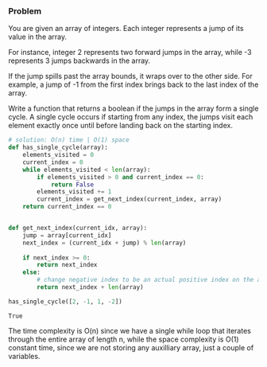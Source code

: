 ### Problem
You are given an array of integers. Each integer represents a jump of its value in the array. 

For instance, integer 2 represents two forward jumps in the array, while -3 represents 3 jumps backwards in the array. 

If the jump spills past the array bounds, it wraps over to the other side. 
For example, a jump of -1 from the first index brings back to the last index of the array. 

Write a function that returns a boolean if the jumps in the array form a single cycle. A single cycle occurs if starting from any index, the jumps visit each element exactly once until before landing back on the starting index.


```python
# solution: O(n) time | O(1) space
def has_single_cycle(array):
    elements_visited = 0
    current_index = 0
    while elements_visited < len(array):
        if elements_visited > 0 and current_index == 0:
            return False
        elements_visited += 1
        current_index = get_next_index(current_index, array)
    return current_index == 0


def get_next_index(current_idx, array):
    jump = array[current_idx]
    next_index = (current_idx + jump) % len(array)
    
    if next_index >= 0:
        return next_index
    else:
        # change negative index to be an actual positive index on the array
        return next_index + len(array)
```


```python
has_single_cycle([2, -1, 1, -2])
```




    True



The time complexity is O(n) since we have a single while loop that iterates through the entire array of length n,
while the space complexity is O(1) constant time, since we are not storing any auxilliary array, just a couple of variables. 


```python

```
